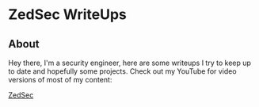 # ZedSec WriteUps

## About

Hey there, I'm a security engineer, here are some writeups I try to keep up to date and hopefully some projects. Check out my YouTube for video versions of most of my content:

[ZedSec](https://www.youtube.com/channel/UCX19_Y0VRX3-WTNk1a3anOg)